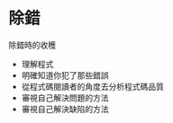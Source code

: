 # 除錯
除錯時的收穫
* 理解程式
* 明確知道你犯了那些錯誤
* 從程式碼閱讀者的角度去分析程式碼品質
* 審視自己解決問題的方法
* 審視自己解決缺陷的方法
<!--stackedit_data:
eyJoaXN0b3J5IjpbLTE1NDE0Njc3NjUsLTI1NDI3OTIyOSwxOT
czNTA1MTA2XX0=
-->